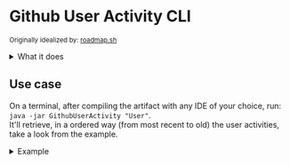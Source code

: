 <h1>Github User Activity CLI</h1>
</hr>
<p><small>Originally idealized by: <a href="https://roadmap.sh/projects/github-user-activity">roadmap.sh</a></small></p>
<details>
  <summary>
    What it does
  </summary>
  <p>Simple CLI application, basically summaries all recent activities from a certain github user and retrieves it in a pretty way.</p>
</details>


<h2>Use case</h2>
<p>
  On a terminal, after compiling the artifact with any IDE of your choice, run: <code>java -jar GithubUserActivity "User"</code>.<br>
  It'll retrieve, in a ordered way (from most recent to old) the user activities, take a look from the example.
</p>
<details>
  <summary>Example</summary>
<img src="https://i.snipboard.io/t0mK3R.jpg">
</details>

